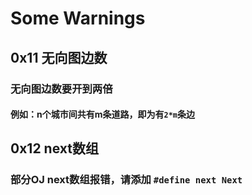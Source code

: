 # Some Warnings

## 0x11 无向图边数

### 无向图边数要开到两倍

#### 例如：n个城市间共有m条道路，即为有`2*m`条边

## 0x12 next数组

### 部分OJ next数组报错，请添加 `#define next Next`
